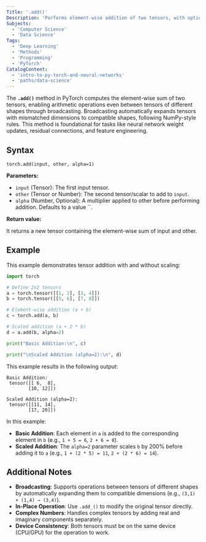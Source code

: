 ```yaml
---
Title: '.add()'
Description: 'Performs element-wise addition of two tensors, with optional scaling. Supports broadcasting for tensors of different shapes.'
Subjects:
  - 'Computer Science'
  - 'Data Science'
Tags:
  - 'Deep Learning'
  - 'Methods'
  - 'Programming'
  - 'PyTorch'
CatalogContent:
  - 'intro-to-py-torch-and-neural-networks'
  - 'paths/data-science'
---
```


The **`.add()`** method in PyTorch computes the element-wise sum of two tensors, enabling arithmetic operations even between tensors of different shapes through broadcasting. Broadcasting automatically expands tensors with mismatched dimensions to compatible shapes, following NumPy-style rules. This method is foundational for tasks like neural network weight updates, residual connections, and feature engineering.

## Syntax

```pseudo
torch.add(input, other, alpha=1)
```

**Parameters:**

- `input` (Tensor): The first input tensor.
- `other` (Tensor or Number): The second tensor/scalar to add to `input`.
- `alpha` (Number, Optional): A multiplier applied to other before performing addition. Defaults to a value ``.

**Return value:**

It returns a new tensor containing the element-wise sum of input and other.

## Example

This example demonstrates tensor addition with and without scaling:

```py
import torch

# Define 2x2 tensors
a = torch.tensor([[1, 2], [3, 4]])
b = torch.tensor([[5, 6], [7, 8]])

# Element-wise addition (a + b)
c = torch.add(a, b)

# Scaled addition (a + 2 * b)
d = a.add(b, alpha=2)

print("Basic Addition:\n", c)

print("\nScaled Addition (alpha=2):\n", d)
```

This example results in the following output:

```shell
Basic Addition:
 tensor([[ 6,  8],
        [10, 12]])

Scaled Addition (alpha=2):
 tensor([[11, 14],
        [17, 20]])
```

In this example:

- **Basic Addition**: Each element in `a` is added to the corresponding element in `b` (e.g., `1 + 5 = 6`, `2 + 6 = 8`).
- **Scaled Addition**: The `alpha=2` parameter scales `b` by 200% before adding it to `a` (e.g., `1 + (2 * 5) = 11`, `2 + (2 * 6) = 14`).

## Additional Notes

- **Broadcasting**: Supports operations between tensors of different shapes by automatically expanding them to compatible dimensions (e.g., `(3,1) + (1,4) → (3,4)`).
- **In-Place Operation**: Use `.add_()` to modify the original tensor directly.
- **Complex Numbers**: Handles complex tensors by adding real and imaginary components separately.
- **Device Consistency**: Both tensors must be on the same device (CPU/GPU) for the operation to work.
